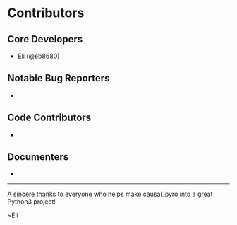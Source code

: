 Contributors
===================

## Core Developers
- Eli (@eb8680)

## Notable Bug Reporters
-

## Code Contributors
-

## Documenters
-


--------------------------------------------

A sincere thanks to everyone who helps make causal_pyro into a great Python3 project!

~Eli
